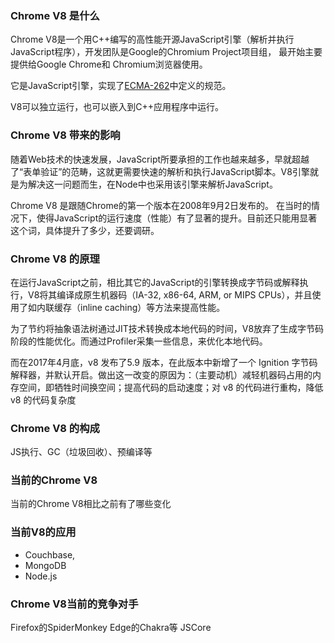 ### Chrome V8 是什么
  
Chrome V8是一个用C++编写的高性能开源JavaScript引擎（解析并执行JavaScript程序），开发团队是Google的Chromium Project项目组， 最开始主要提供给Google Chrome和 Chromium浏览器使用。

它是JavaScript引擎，实现了[ECMA-262](http://www.ecma-international.org/publications/standards/Ecma-262.htm)中定义的规范。

V8可以独立运行，也可以嵌入到C++应用程序中运行。

### Chrome V8 带来的影响

随着Web技术的快速发展，JavaScript所要承担的工作也越来越多，早就超越了“表单验证”的范畴，这就更需要快速的解析和执行JavaScript脚本。V8引擎就是为解决这一问题而生，在Node中也采用该引擎来解析JavaScript。

Chrome V8 是跟随Chrome的第一个版本在2008年9月2日发布的。
在当时的情况下，使得JavaScript的运行速度（性能）有了显著的提升。目前还只能用显著这个词，具体提升了多少，还要调研。

### Chrome V8 的原理
在运行JavaScript之前，相比其它的JavaScript的引擎转换成字节码或解释执行，V8将其编译成原生机器码（IA-32, x86-64, ARM, or MIPS CPUs），并且使用了如内联缓存（inline caching）等方法来提高性能。

为了节约将抽象语法树通过JIT技术转换成本地代码的时间，V8放弃了生成字节码阶段的性能优化。而通过Profiler采集一些信息，来优化本地代码。

而在2017年4月底，v8 发布了5.9 版本，在此版本中新增了一个 Ignition 字节码解释器，并默认开启。做出这一改变的原因为：（主要动机）减轻机器码占用的内存空间，即牺牲时间换空间；提高代码的启动速度；对 v8 的代码进行重构，降低 v8 的代码复杂度


### Chrome V8 的构成
JS执行、GC（垃圾回收）、预编译等
### 当前的Chrome V8
当前的Chrome V8相比之前有了哪些变化

### 当前V8的应用
- Couchbase,
- MongoDB
- Node.js 
### Chrome V8当前的竞争对手
Firefox的SpiderMonkey
Edge的Chakra等
JSCore


